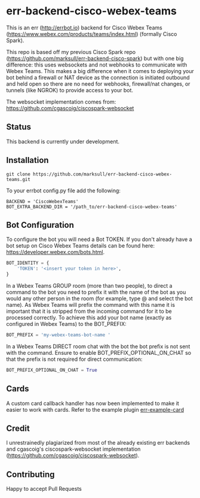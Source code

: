 err-backend-cisco-webex-teams
======

This is an err (http://errbot.io) backend for Cisco Webex Teams (https://www.webex.com/products/teams/index.html) 
(formally Cisco Spark).

This repo is based off my previous Cisco Spark repo (https://github.com/marksull/err-backend-cisco-spark) but with one 
big difference: this uses websockets and not webhooks to communicate with Webex Teams. This makes a big difference when 
it comes to deploying your bot behind a firewall or NAT device as the connection is initiated outbound and held open so
there are no need for webhooks, firewall/nat changes, or tunnels (like NGROK) to provide access to your bot.

The websocket implementation comes from: https://github.com/cgascoig/ciscospark-websocket

## Status

This backend is currently under development.


## Installation

```
git clone https://github.com/marksull/err-backend-cisco-webex-teams.git
```

To your errbot config.py file add the following:

```
BACKEND = 'CiscoWebexTeams'
BOT_EXTRA_BACKEND_DIR = '/path_to/err-backend-cisco-webex-teams'
```

## Bot Configuration


To configure the bot you will need a Bot TOKEN. If you don't already have a bot setup on Cisco Webex Teams  details can
be found here: https://developer.webex.com/bots.html.

```python
BOT_IDENTITY = {
    'TOKEN': '<insert your token in here>',
}
```

In a Webex Teams GROUP room (more than two people), to direct a command to the bot you need to prefix it with the name of the
bot as you would any other person in the room (for example, type @ and select the bot name). 
As Webex Teams will prefix the command with this name it is important that it is stripped from the 
incoming command for it to be processed correctly. To achieve this add your bot name 
(exactly as configured in Webex Teams) to the BOT_PREFIX:

```python
BOT_PREFIX = 'my-webex-teams-bot-name '
```

In a Webex Teams DIRECT room chat with the bot the bot prefix is not sent with the command. Ensure
to enable BOT_PREFIX_OPTIONAL_ON_CHAT so that the prefix is not required for direct communication:

```python
BOT_PREFIX_OPTIONAL_ON_CHAT = True
```

## Cards

A custom card callback handler has now been implemented to make it easier to work with cards. Refer to the
example plugin [err-example-card](examples/err-example-cards)

## Credit

I unrestrainedly plagiarized from most of the already existing err backends and cgascoig's ciscospark-websocket implementation 
(https://github.com/cgascoig/ciscospark-websocket).

## Contributing

Happy to accept Pull Requests
